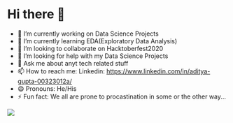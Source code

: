 <h1>Hi there 👋</h1>

- 🔭 I’m currently working on Data Science Projects
- 🌱 I’m currently learning EDA(Exploratory Data Analysis)
- 👯 I’m looking to collaborate on Hacktoberfest2020
- 🤔 I’m looking for help with my Data Science Projects
- 💬 Ask me about anyt tech related stuff
- 📫 How to reach me: Linkedin: https://www.linkedin.com/in/aditya-gupta-00323012a/
- 😄 Pronouns: He/His
- ⚡ Fun fact: We all are prone to procastination in some or the other way...

<img src='https://github-readme-stats.vercel.app/api?username=Aditya148&show_icons=true&theme=radical' />
